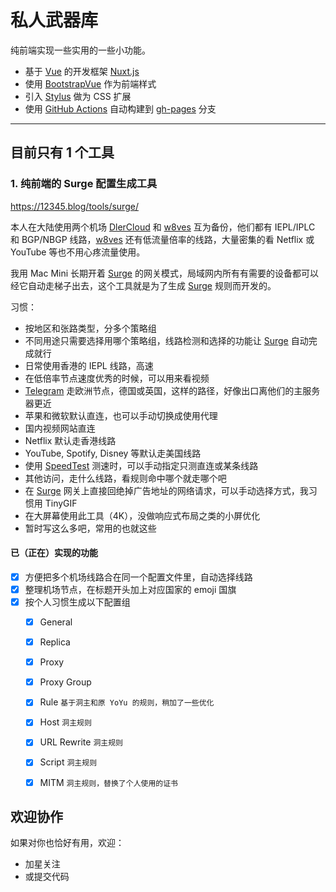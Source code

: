 # 私人武器库

纯前端实现一些实用的一些小功能。

- 基于 [Vue](https://vuejs.org/) 的开发框架 [Nuxt.js](https://nuxtjs.org/)
- 使用 [BootstrapVue](https://bootstrap-vue.org/) 作为前端样式
- 引入 [Stylus](https://www.stylus.com/) 做为 CSS 扩展
- 使用 [GitHub Actions](https://github.com/features/actions) 自动构建到 [gh-pages](https://github.com/12345blog/tools/tree/gh-pages) 分支

------

## 目前只有 1 个工具

### 1. 纯前端的 Surge 配置生成工具

https://12345.blog/tools/surge/

本人在大陆使用两个机场 [DlerCloud][Dler] 和 [w8ves][w8ves] 互为备份，他们都有 IEPL/IPLC 和 BGP/NBGP 线路，[w8ves][w8ves] 还有低流量倍率的线路，大量密集的看 Netflix 或 YouTube 等也不用心疼流量使用。

我用 Mac Mini 长期开着 [Surge][Surge] 的网关模式，局域网内所有有需要的设备都可以经它自动走梯子出去，这个工具就是为了生成 [Surge][Surge] 规则而开发的。

习惯：

- 按地区和张路类型，分多个策略组
- 不同用途只需要选择用哪个策略组，线路检测和选择的功能让 [Surge][Surge] 自动完成就行
- 日常使用香港的 IEPL 线路，高速
- 在低倍率节点速度优秀的时候，可以用来看视频
- [Telegram][Telegram] 走欧洲节点，德国或英国，这样的路径，好像出口离他们的主服务器更近
- 苹果和微软默认直连，也可以手动切换成使用代理
- 国内视频网站直连
- Netflix 默认走香港线路
- YouTube, Spotify, Disney 等默认走美国线路
- 使用 [SpeedTest][SpeedTest] 测速时，可以手动指定只测直连或某条线路
- 其他访问，走什么线路，看规则命中哪个就走哪个吧
- 在 [Surge][Surge] 网关上直接回绝掉广告地址的网络请求，可以手动选择方式，我习惯用 TinyGIF
- 在大屏幕使用此工具（4K），没做响应式布局之类的小屏优化
- 暂时写这么多吧，常用的也就这些

#### 已（正在）实现的功能

- [x] 方便把多个机场线路合在同一个配置文件里，自动选择线路
- [x] 整理机场节点，在标题开头加上对应国家的 emoji 国旗
- [x] 按个人习惯生成以下配置组
  - [x] General
  - [x] Replica
  - [x] Proxy
  - [x] Proxy Group
  - [x] Rule `基于洞主和原 YoYu 的规则，稍加了一些优化`
  - [x] Host `洞主规则`
  - [x] URL Rewrite `洞主规则`
  - [x] Script `洞主规则`
  - [x] MITM `洞主规则，替换了个人使用的证书`


## 欢迎协作

如果对你也恰好有用，欢迎：

- 加星关注
- 或提交代码


[Dler]: https://bit.ly/getdler
[w8ves]: https://bit.ly/w8ves
[Surge]: https://nssurge.com/
[Telegram]: https://telegram.org/
[SpeedTest]: https://www.speedtest.net/
